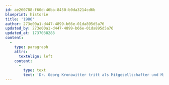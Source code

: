 ```yaml
---
id: ae260788-f60d-46ba-8450-b0da3214cd6b
blueprint: historie
title: '1986'
author: 273e00a1-d447-4899-b66e-01da895d5a76
updated_by: 273e00a1-d447-4899-b66e-01da895d5a76
updated_at: 1737038288
content:
  -
    type: paragraph
    attrs:
      textAlign: left
    content:
      -
        type: text
        text: 'Dr. Georg Kronawitter tritt als Mitgesellschafter und Mitgeschäftsführer ein'
---
```

